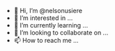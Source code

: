 - 👋 Hi, I’m @nelsonusiere
- 👀 I’m interested in ...
- 🌱 I’m currently learning ...
- 💞️ I’m looking to collaborate on ...
- 📫 How to reach me ...

<!---
nelsonusiere/nelsonusiere is a ✨ special ✨ repository because its `README.md` (this file) appears on your GitHub profile.
You can click the Preview link to take a look at your changes.
--->
